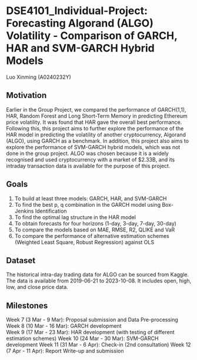 # DSE4101_Individual-Project: Forecasting Algorand (ALGO) Volatility - Comparison of GARCH, HAR and SVM-GARCH Hybrid Models  

Luo Xinming (A0240232Y) 

## Motivation 

Earlier in the Group Project, we compared the performance of GARCH(1,1), HAR, Random Forest and 
Long Short-Term Memory in predicting Ethereum price volatility. It was found that HAR gave the overall 
best performance. Following this, this project aims to further explore the performance of the HAR model 
in predicting the volatility of another cryptocurrency, Algorand (ALGO), using GARCH as a benchmark. 
In addition, this project also aims to explore the performance of SVM-GARCH hybrid models, which was 
not done in the group project. ALGO was chosen because it is a widely recognised and used 
cryptocurrency with a market of $2.33B, and its intraday transaction data is available for the purpose of 
this project.  

## Goals 

1. To build at least three models: GARCH, HAR, and SVM-GARCH 
2. To find the best p, q combination in the GARCH model using Box-Jenkins Identification 
3. To find the optimal lag structure in the HAR model  
4. To obtain forecasts for four horizons (1-day, 3-day, 7-day, 30-day) 
5. To compare the models based on MAE, RMSE, R2, QLIKE and VaR 
6. To compare the performance of alternative estimation schemes (Weighted Least Square, Robust 
Regression) against OLS

## Dataset 
The historical intra-day trading data for ALGO can be sourced from Kaggle. The data is available from 
2019-06-21 to 2023-10-08. It includes open, high, low, and close price data. 

## Milestones 
Week 7 (3 Mar - 9 Mar): Proposal submission and Data Pre-processing 
Week 8 (10 Mar - 16 Mar): GARCH development  
Week 9 (17 Mar - 23 Mar): HAR development (with testing of different estimation schemes) 
Week 10 (24 Mar - 30 Mar): SVM-GARCH development 
Week 11 (31 Mar - 6 Apr): Check-in (2nd consultation) 
Week 12 (7 Apr - 11 Apr): Report Write-up and submission  
